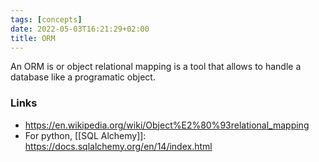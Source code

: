 ```yaml
---
tags: [concepts]
date: 2022-05-03T16:21:29+02:00
title: ORM
---
```


An ORM is or object relational mapping is a tool that allows to handle a database like a programatic object.

### Links
* https://en.wikipedia.org/wiki/Object%E2%80%93relational_mapping
* For python, [[SQL Alchemy]]: https://docs.sqlalchemy.org/en/14/index.html
